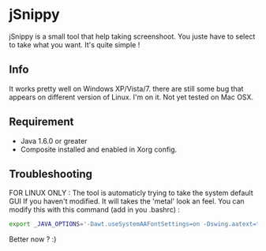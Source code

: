 jSnippy
=======
jSnippy is a small tool that help taking screenshoot. You juste have to select to take what you want. It's quite simple !

## Info
It works pretty well on Windows XP/Vista/7.
there are still some bug that appears on different version of Linux. I'm on it.
Not yet tested on Mac OSX.

## Requirement
 * Java 1.6.0 or greater
 * Composite installed and enabled in Xorg config.

## Troubleshooting
FOR LINUX ONLY : 
The tool is automaticly trying to take the system default GUI
If you haven't modified. It will takes the 'metal' look an feel.
You can modify this with this command (add in you .bashrc) : 
```bash
export _JAVA_OPTIONS='-Dawt.useSystemAAFontSettings=on -Dswing.aatext=true -Dswing.defaultlaf=com.sun.java.swing.plaf.gtk.GTKLookAndFeel'
```

Better now ? :)


